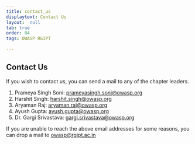 ```yaml
---
title: contact_us
displaytext: Contact Us
layout:  null
tab: true
order: 04
tags: OWASP RGIPT

---
```


## Contact Us

If you wish to contact us, you can send a mail to any of the chapter leaders.

1. Prameya Singh Soni: <prameyasingh.soni@owasp.org>
2. Harshit Singh: <harshit.singh@owasp.org>
3. Aryaman Raj: <aryaman.raj@owasp.org>
4. Ayush Gupta: <ayush.gupta@owasp.org>
5. Dr. Gargi Srivastava: <gargi.srivastava@owasp.org>

If you are unable to reach the above email addresses for some reasons, you can drop a mail to 
<owasp@rgipt.ac.in> 
